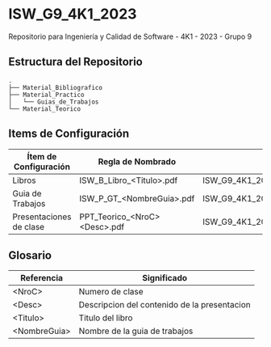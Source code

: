 # ISW_G9_4K1_2023

Repositorio para Ingeniería y Calidad de Software - 4K1 - 2023 - Grupo 9

## Estructura del Repositorio
```
.
├── Material_Bibliografico
├── Material_Practico
│   └── Guias_de_Trabajos
└── Material_Teorico
```

## Items de Configuración

Ítem de Configuración   | Regla de Nombrado                     | Ubicación Física
---------------------   | -----------------                     | ----------------
Libros                  | ISW_B_Libro_\<Titulo\>.pdf            | ISW_G9_4K1_2023/Material_Bibliografico
Guia de Trabajos        | ISW_P_GT_\<NombreGuia\>.pdf           | ISW_G9_4K1_2023/Material_Practico/Guias_de_Trabajos
Presentaciones de clase | PPT_Teorico_\<NroC\> \<Desc\>.pdf     | ISW_G9_4K1_2023\Material_Teorico\Presentaciones

## Glosario

Referencia       |   Significado
----------       |   -----------
\<NroC\>         |   Numero de clase
\<Desc\>         |   Descripcion del contenido de la presentacion
\<Titulo\>       |   Titulo del libro
\<NombreGuia\>   |   Nombre de la guia de trabajos
